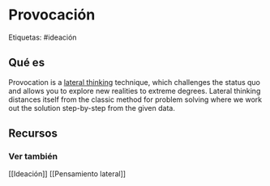 # Provocación
Etiquetas: #ideación 

## Qué es
Provocation is a [lateral thinking](https://www.interaction-design.org/literature/topics/lateral-thinking "What is Lateral Thinking?") technique, which challenges the status quo and allows you to explore new realities to extreme degrees. Lateral thinking distances itself from the classic method for problem solving where we work out the solution step-by-step from the given data.

## Recursos

### Ver también
[[Ideación]]
[[Pensamiento lateral]]